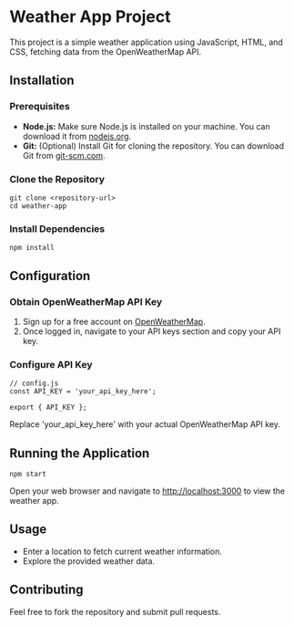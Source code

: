<!-- Weather App Project -->

<h1>Weather App Project</h1>

<p>This project is a simple weather application using JavaScript, HTML, and CSS, fetching data from the OpenWeatherMap API.</p>

<!-- Installation -->

<h2>Installation</h2>

<!-- Prerequisites -->

<h3>Prerequisites</h3>

<ul>
  <li><strong>Node.js:</strong> Make sure Node.js is installed on your machine. You can download it from <a href="https://nodejs.org/">nodejs.org</a>.</li>
  <li><strong>Git:</strong> (Optional) Install Git for cloning the repository. You can download Git from <a href="https://git-scm.com/">git-scm.com</a>.</li>
</ul>

<!-- Clone the Repository -->

<h3>Clone the Repository</h3>

<pre><code>git clone &lt;repository-url&gt;
cd weather-app
</code></pre>

<!-- Install Dependencies -->

<h3>Install Dependencies</h3>

<pre><code>npm install
</code></pre>

<!-- Configuration -->

<h2>Configuration</h2>

<!-- Obtain OpenWeatherMap API Key -->

<h3>Obtain OpenWeatherMap API Key</h3>

<ol>
  <li>Sign up for a free account on <a href="https://openweathermap.org/api">OpenWeatherMap</a>.</li>
  <li>Once logged in, navigate to your API keys section and copy your API key.</li>
</ol>

<!-- Configure API Key -->

<h3>Configure API Key</h3>

<pre><code>// config.js
const API_KEY = 'your_api_key_here';

export { API_KEY };
</code></pre>

<p>Replace 'your_api_key_here' with your actual OpenWeatherMap API key.</p>

<!-- Running the Application -->

<h2>Running the Application</h2>

<pre><code>npm start
</code></pre>

<p>Open your web browser and navigate to <a href="http://localhost:3000">http://localhost:3000</a> to view the weather app.</p>

<!-- Usage -->

<h2>Usage</h2>

<ul>
  <li>Enter a location to fetch current weather information.</li>
  <li>Explore the provided weather data.</li>
</ul>

<!-- Contributing -->

<h2>Contributing</h2>

<p>Feel free to fork the repository and submit pull requests.</p>

